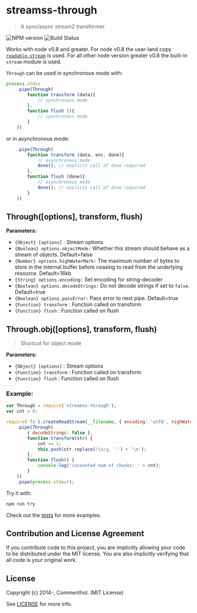 # streamss-through

> A sync/async stream2 transformer

![NPM version](https://badge.fury.io/js/streamss-through.svg) ![Build Status](https://secure.travis-ci.org/commenthol/streamss-through.svg?branch=master)

Works with node v0.8 and greater.
For node v0.8 the user-land copy [`readable-stream`][readable-stream] is used.
For all other node version greater v0.8 the built-in `stream` module is used.

`Through` can be used in synchronous mode with:

```javascript
process.stdin
	.pipe(Through(
		function transform (data){
			// synchronous mode
		},
		function flush (){
			// synchronous mode
		}
	))
```

or in asynchronous mode:

```javascript
	.pipe(Through(
		function transform (data, enc, done){
			// asynchronous mode
			done(); // explicit call of done required
		},
		function flush (done){
			// asynchronous mode
			done(); // explicit call of done required
		}
	))
```

## Through([options], transform, flush)

**Parameters:**

- `{Object} [options]` : Stream options
- `{Boolean} options.objectMode:` Whether this stream should behave as a stream of objects. Default=false
- `{Number} options.highWaterMark:` The maximum number of bytes to store in the internal buffer before ceasing to read from the underlying resource. Default=16kb
- `{String} options.encoding:` Set encoding for string-decoder
- `{Boolean} options.decodeStrings:` Do not decode strings if set to `false`. Default=true
- `{Boolean} options.passError:` Pass error to next pipe. Default=true
- `{Function} transform` : Function called on transform
- `{Function} flush` : Function called on flush

## Through.obj([options], transform, flush)

> Shortcut for object mode

**Parameters:**

- `{Object} [options]` : Stream options
- `{Function} transform` : Function called on transform
- `{Function} flush` : Function called on flush


### Example:

```javascript
var Through = require('streamss-through');
var cnt = 0;

require('fs').createReadStream(__filename, { encoding: 'utf8', highWaterMark: 30 })
	.pipe(Through(
		{ decodeStrings: false },
		function transform(str) {
			cnt += 1;
			this.push(str.replace(/\s/g, '‧') + '\n');
		},
		function flush() {
			console.log('\ncounted num of chunks: ' + cnt);
		}
	))
	.pipe(process.stdout);
```

Try it with:

```bash
npm run try
```

Check out the [tests](./test/index.mocha.js) for more examples.

## Contribution and License Agreement

If you contribute code to this project, you are implicitly allowing your code
to be distributed under the MIT license. You are also implicitly verifying that
all code is your original work.

## License

Copyright (c) 2014-, Commenthol. (MIT License)

See [LICENSE][] for more info.

[LICENSE]: ./LICENSE
[readable-stream]: https://github.com/isaacs/readable-stream
